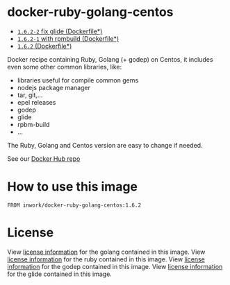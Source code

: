 # docker-ruby-golang-centos

- [`1.6.2-2` fix glide (Dockerfile*)](https://github.com/InWork/docker-ruby-golang-centos/blob/babc3eb6d59f18e2372dca590a7e59243a1da96a/Dockerfile)
- [`1.6.2-1` with rpmbuild (Dockerfile*)](https://github.com/InWork/docker-ruby-golang-centos/blob/27993e1289c409bf1338eddd8c5e7b018fb06b95/Dockerfile)
- [`1.6.2` (Dockerfile*)](https://github.com/InWork/docker-ruby-golang-centos/blob/63d08f2233349efe47bd391e50a8f5fe1b575b96/Dockerfile)

Docker recipe containing Ruby, Golang (+ godep) on Centos, it includes even some other common libraries, like:

- libraries useful for compile common gems
- nodejs package manager
- tar, git,...
- epel releases
- godep
- glide
- rpbm-build
- ...

The Ruby, Golang and Centos version are easy to change if needed.

See our [Docker Hub repo](https://hub.docker.com/r/inwork/docker-ruby-golang-centos/)


# How to use this image

````
FROM inwork/docker-ruby-golang-centos:1.6.2
````

# License

View [license information](http://golang.org/LICENSE) for the golang contained in this image.
View [license information](https://www.ruby-lang.org/en/about/license.txt) for the ruby contained in this image.
View [license information](https://github.com/tools/godep/blob/master/License) for the godep contained in this image.
View [license information](https://github.com/Masterminds/glide/blob/master/LICENSE) for the glide contained in this image.

